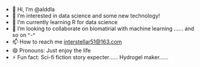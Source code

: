 - 👋 Hi, I’m @alddla
- 👀 I’m interested in data science and some new technology!
- 🌱 I’m currently learning R for data science
- 💞️ I’m looking to collaborate on biomatirial with machine learning …… and so on ^-^
- 📫 How to reach me interstellar51@163.com
- 😄 Pronouns: Just enjoy the life
- ⚡ Fun fact: Sci-fi fiction story expecter…… Hydrogel maker……

<!---
alddla/alddla is a ✨ special ✨ repository because its `README.md` (this file) appears on your GitHub profile.
You can click the Preview link to take a look at your changes.
--->
